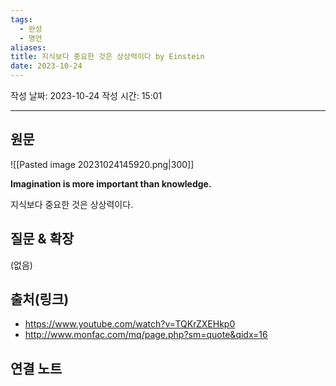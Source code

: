 ```yaml
---
tags:
  - 완성
  - 명언
aliases: 
title: 지식보다 중요한 것은 상상력이다 by Einstein
date: 2023-10-24
---
```

작성 날짜: 2023-10-24
작성 시간: 15:01


----
## 원문

![[Pasted image 20231024145920.png|300]]

**Imagination is more important than knowledge.**

지식보다 중요한 것은 상상력이다.
## 질문 & 확장

(없음)

## 출처(링크)
- https://www.youtube.com/watch?v=TQKrZXEHkp0
- http://www.monfac.com/mq/page.php?sm=quote&qidx=16

## 연결 노트










